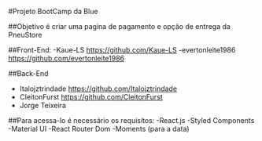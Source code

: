 #Projeto BootCamp da Blue

##Objetivo é criar uma pagina de pagamento e opção de entrega da PneuStore

##Front-End:
-Kaue-LS  https://github.com/Kaue-LS
-evertonleite1986  https://github.com/evertonleite1986

##Back-End
- Italojztrindade https://github.com/Italojztrindade
- CleitonFurst https://github.com/CleitonFurst
- Jorge Teixeira

##Para acessa-lo é necessário os requisítos:
-React.js
-Styled Components
-Material UI
-React Router Dom
-Moments (para a data)

